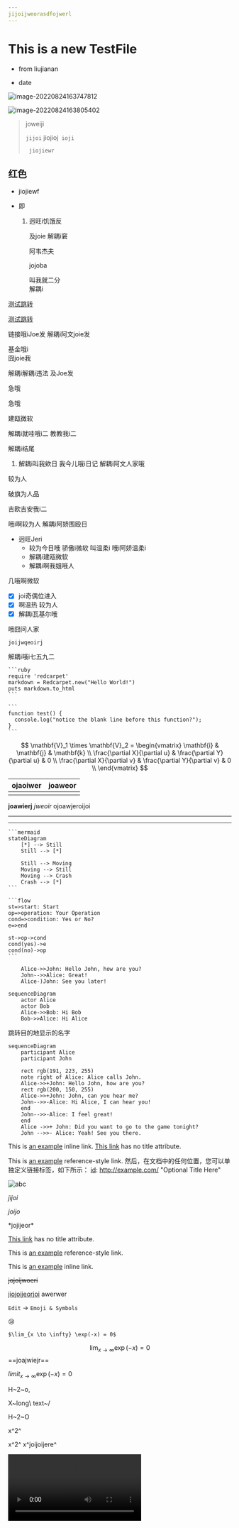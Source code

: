 ```yaml
---
jijoijweorasdfojwerl
---
```




# This is a new TestFile

* from liujianan

* date

  

![image-20220824163747812](https://gitee.com/liujiananliu/upload-image/raw/master/202208241637841.png)

![image-20220824163805402](https://gitee.com/liujiananliu/upload-image/raw/master/202208241638496.png)

> joweiji
>
> `jijoi` jiojioj` ioji` 
>
> ``` jiojiewr``` 
>
>  

## 红色

* jiojiewf

* 即

  1. 迥旺i饥饿反

     及joie
     解耦i窘

     阿韦杰夫  

     jojoba    

     叫我就二分  
     解耦i

     

     



[测试跳转](D:\Resource\GitHub\Learning\SparkStreaming)

[测试跳转](./SparkStreaming.md)

链接哦iJoe发
解耦i阿文joie发

基金哦i  
囧joie我



解耦i解耦i违法
及Joe发  

急哦

急哦

建瓯微软

解耦i就哇哦i二
教教我i二

解耦i结尾

1. 解耦i叫我欸日
   我今儿哦i日记
   解耦i阿文人家哦

较为人

破旗为人品 

吉欧吉安我i二

哦i啊较为人
解耦i阿娇围殴日 

* 迥旺Jeri
  * 较为今日哦
    骄傲i微软
    	叫温柔i
    哦i阿娇温柔i
  * 解耦i建瓯微软
  * 解耦i啊我姐哦人 

几哦啊微软







- [x] joi奇偶位进入
- [x] 啊温热
  较为人
- [x] 解耦i瓦基尔哦

哦囧问人家

``` jowjeorij
joijwqeoirj 
```

解耦i哦i七五九二

~~~gfm
```ruby
require 'redcarpet'
markdown = Redcarpet.new("Hello World!")
puts markdown.to_html
```
~~~

~~~gfm
```
function test() {
  console.log("notice the blank line before this function?");
}
```
~~~

$$
\mathbf{V}_1 \times \mathbf{V}_2 =  \begin{vmatrix} 
\mathbf{i} & \mathbf{j} & \mathbf{k} \\
\frac{\partial X}{\partial u} &  \frac{\partial Y}{\partial u} & 0 \\
\frac{\partial X}{\partial v} &  \frac{\partial Y}{\partial v} & 0 \\
\end{vmatrix}
$$

| ojaoiwer | joaweor |
| -------- | ------- |
|          |         |

[^footnote]: Here is the **text** of the ***\*footnote\****.
[^footnote]: Here is the **text** of the ***\*footnote\****.

**joawierj** *jweoir* ojoawjeroijoi 

***

---



~~~gfm
```mermaid
stateDiagram
    [*] --> Still
    Still --> [*]

    Still --> Moving
    Moving --> Still
    Moving --> Crash
    Crash --> [*]
```
~~~

[^脚注]: zhelishi jiaozhu  *jijiejr* of the **joeir** 

~~~gfm
```flow
st=>start: Start
op=>operation: Your Operation
cond=>condition: Yes or No?
e=>end

st->op->cond
cond(yes)->e
cond(no)->op
```
~~~

```
    Alice->>John: Hello John, how are you?
    John-->>Alice: Great!
    Alice-)John: See you later!
```

```
sequenceDiagram
    actor Alice
    actor Bob
    Alice->>Bob: Hi Bob
    Bob->>Alice: Hi Alice
```

<a name="跳转标志">跳转目的地显示的名字</a>

```
sequenceDiagram
    participant Alice
    participant John

    rect rgb(191, 223, 255)
    note right of Alice: Alice calls John.
    Alice->>+John: Hello John, how are you?
    rect rgb(200, 150, 255)
    Alice->>+John: John, can you hear me?
    John-->>-Alice: Hi Alice, I can hear you!
    end
    John-->>-Alice: I feel great!
    end
    Alice ->>+ John: Did you want to go to the game tonight?
    John -->>- Alice: Yeah! See you there.
```

This is [an example](http://example.com/ "Title") inline link. [This link](http://example.net/) has no title attribute.

This is [an example][id] reference-style link. 然后，在文档中的任何位置，您可以单独定义链接标签，如下所示： [id]: http://example.com/  "Optional Title Here"

![abc](https://gitee.com/liujiananliu/upload-image/raw/master/202208241637841.png)

*jijoi* 

_joijo_ 

\*jojijeor\* 





[id]: www.baodu.com/ "jijief"

[This link](http://example.net/) has no title attribute.

This is [an example][id] reference-style link.

This is [an example](http://example.com/ "Title") inline link.

~~jojoijwoeri~~ 

<u>jiojoijeorjoi</u> awerwer  

 `Edit` -> `Emoji & Symbols`

:cry:

```
$\lim_{x \to \infty} \exp(-x) = 0$
```


$$
\lim_{x \to \infty} \exp(-x) = 0
$$
==joajwiejr== 

$limit_{x \to \infty} \exp(-x) = 0$

H~2~o, 

X~long\ text~/

H~2~O

x^2^

x^2^  x^joijoijere^ 

<video src="xxx.mp4" />

 

# qwef

## jiji

### jioajweoi

#### joijoiji

##### jiojioji

###### jojiji

jihiji

jijoiji

`jijier`

<u>jijijowierojo</u>

*jiojoijwoerjoj*

**jiojiojoijwoiejroj**

**jojaoiwjer**



[百度](http://www.baidu.com)

[百度](http://www.baidu.com "百度链接")

[点击这里跳转](#跳转标志)



[本地文件链接案例](D:\Projects\IDEAProjects\flink220409\src\main\java\com\atguigu\bigdata\chapter07\state\Flink03_Operator_BroadCastState.java)

